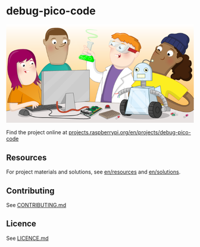 # debug-pico-code

![debug-pico-code](banner.png)

Find the project online at [projects.raspberrypi.org/en/projects/debug-pico-code](https://projects.raspberrypi.org/en/projects/debug-pico-code)

## Resources
For project materials and solutions, see [en/resources](https://github.com/raspberrypilearning/debug-pico-code/tree/master/en/resources) and [en/solutions](https://github.com/raspberrypilearning/debug-pico-code/tree/master/en/solutions).

## Contributing
See [CONTRIBUTING.md](CONTRIBUTING.md)

## Licence
 See [LICENCE.md](LICENCE.md)